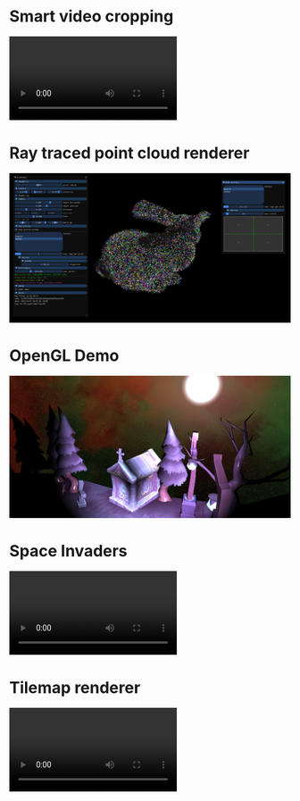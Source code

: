 # Smart video cropping

![](assets/auto_cropping.mp4)

# Ray traced point cloud renderer

![](assets/optix_points_cloud.png)



# OpenGL Demo

![](assets/gl_demo.png)

# Space Invaders

![](assets/space_invaders.mp4)

# Tilemap renderer

![](assets/tilemap_renderer.mp4)


